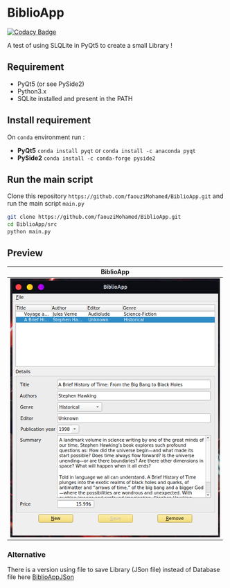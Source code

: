 # BiblioApp

[![Codacy Badge](https://api.codacy.com/project/badge/Grade/1c63efbcd1d94dd888338e2bb162c9dd)](https://app.codacy.com/manual/faouziMohamed/BiblioApp?utm_source=github.com&utm_medium=referral&utm_content=faouziMohamed/BiblioApp&utm_campaign=Badge_Grade_Dashboard)

A test of using SLQLite in PyQt5 to create a small Library !

## Requirement 
-   PyQt5 (or see PySide2)  
-   Python3.x  
-   SQLite installed and present in the PATH  

## Install requirement  

On `conda` environment run :  
-   **PyQt5**  ```conda install pyqt``` or ```conda install -c anaconda pyqt```
-   **PySide2** ```conda install -c conda-forge pyside2```

## Run the main  script

Clone this repository `https://github.com/faouziMohamed/BiblioApp.git`  and run the main script `main.py`

  ```bash
  git clone https://github.com/faouziMohamed/BiblioApp.git
  cd BiblioApp/src
  python main.py
  ```
## Preview

|                      BiblioApp                       |
| :--------------------------------------------------: |
| ![BiblioApp on preview](assets/snapshots/bibapp.png) |

### Alternative
There is a version using file to save Library (JSon file) instead of Database file here [BiblioAppJSon](https://github.com/faouziMohamed/BiblioAppJSon)
